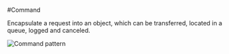 #Command

Encapsulate a request into an object, which can be transferred, located in a queue, logged and canceled.

![Command pattern](https://user-images.githubusercontent.com/7755430/63422596-54583380-c413-11e9-9b16-63a39efe4899.png)
